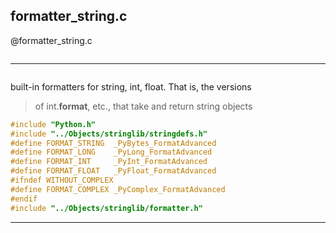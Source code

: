 formatter_string.c
-----------


@formatter_string.c
```c
```

*********************************************************************

```c
```

built-in formatters for string, int, float.  That is, the versions
>of int.__format__, etc., that take and return string objects

```c
#include "Python.h"
#include "../Objects/stringlib/stringdefs.h"
#define FORMAT_STRING  _PyBytes_FormatAdvanced
#define FORMAT_LONG    _PyLong_FormatAdvanced
#define FORMAT_INT     _PyInt_FormatAdvanced
#define FORMAT_FLOAT   _PyFloat_FormatAdvanced
#ifndef WITHOUT_COMPLEX
#define FORMAT_COMPLEX _PyComplex_FormatAdvanced
#endif
#include "../Objects/stringlib/formatter.h"
```
___